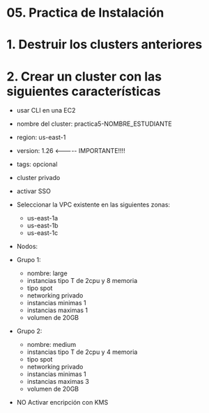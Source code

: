# 05. Practica de Instalación <!-- omit in toc -->

# 1. Destruir los clusters anteriores
# 2. Crear un cluster con las siguientes características
- usar CLI en una EC2
- nombre del cluster: practica5-NOMBRE_ESTUDIANTE
- region: us-east-1
- version: 1.26 <----- IMPORTANTE!!!!
- tags: opcional
- cluster privado
- activar SSO
- Seleccionar la VPC existente en las siguientes zonas:
  - us-east-1a
  - us-east-1b
  - us-east-1c
- Nodos:
- Grupo 1:
  - nombre: large
  - instancias tipo T de 2cpu y 8 memoria
  - tipo spot
  - networking privado
  - instancias minimas 1
  - instancias maximas 1
  - volumen de 20GB
- Grupo 2:
  - nombre: medium
  - instancias tipo T de 2cpu y 4 memoria
  - tipo spot
  - networking privado
  - instancias minimas 1
  - instancias maximas 3
  - volumen de 20GB

- NO Activar encripción con KMS









